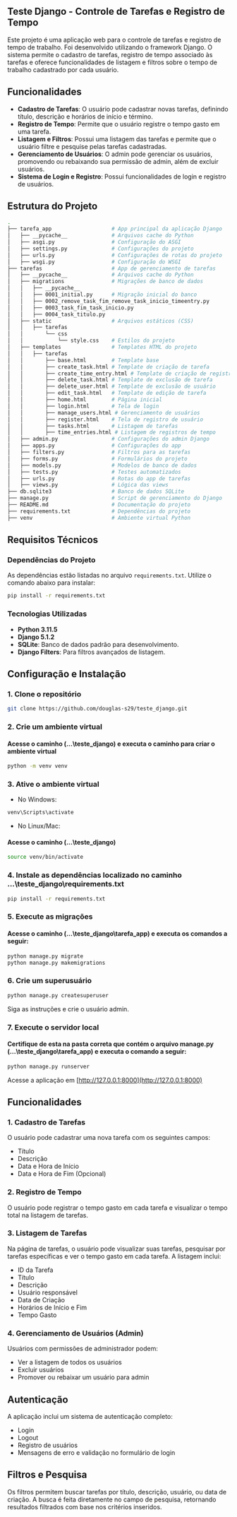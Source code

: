 ## Teste Django - Controle de Tarefas e Registro de Tempo

Este projeto é uma aplicação web para o controle de tarefas e registro de tempo de trabalho. Foi desenvolvido utilizando o framework Django. O sistema permite o cadastro de tarefas, registro de tempo associado às tarefas e oferece funcionalidades de listagem e filtros sobre o tempo de trabalho cadastrado por cada usuário.

## Funcionalidades

- **Cadastro de Tarefas**: O usuário pode cadastrar novas tarefas, definindo título, descrição e horários de início e término.
- **Registro de Tempo**: Permite que o usuário registre o tempo gasto em uma tarefa.
- **Listagem e Filtros**: Possui uma listagem das tarefas e permite que o usuário filtre e pesquise pelas tarefas cadastradas.
- **Gerenciamento de Usuários**: O admin pode gerenciar os usuários, promovendo ou rebaixando sua permissão de admin, além de excluir usuários.
- **Sistema de Login e Registro**: Possui funcionalidades de login e registro de usuários.

## Estrutura do Projeto

```bash
.
├── tarefa_app                   # App principal da aplicação Django
│   ├── __pycache__              # Arquivos cache do Python
│   ├── asgi.py                  # Configuração do ASGI
│   ├── settings.py              # Configurações do projeto
│   ├── urls.py                  # Configurações de rotas do projeto
│   ├── wsgi.py                  # Configuração do WSGI
├── tarefas                      # App de gerenciamento de tarefas
│   ├── __pycache__              # Arquivos cache do Python
│   ├── migrations               # Migrações de banco de dados
│   │   ├── __pycache__
│   │   ├── 0001_initial.py      # Migração inicial do banco
│   │   ├── 0002_remove_task_fim_remove_task_inicio_timeentry.py
│   │   ├── 0003_task_fim_task_inicio.py
│   │   ├── 0004_task_titulo.py
│   ├── static                   # Arquivos estáticos (CSS)
│   │   ├── tarefas
│   │       └── css
│   │           └── style.css    # Estilos do projeto
│   ├── templates                # Templates HTML do projeto
│   │   ├── tarefas
│   │       ├── base.html        # Template base
│   │       ├── create_task.html # Template de criação de tarefa
│   │       ├── create_time_entry.html # Template de criação de registro de tempo
│   │       ├── delete_task.html # Template de exclusão de tarefa
│   │       ├── delete_user.html # Template de exclusão de usuário
│   │       ├── edit_task.html   # Template de edição de tarefa
│   │       ├── home.html        # Página inicial
│   │       ├── login.html       # Tela de login
│   │       ├── manage_users.html # Gerenciamento de usuários
│   │       ├── register.html    # Tela de registro de usuário
│   │       ├── tasks.html       # Listagem de tarefas
│   │       ├── time_entries.html # Listagem de registros de tempo
│   ├── admin.py                 # Configurações do admin Django
│   ├── apps.py                  # Configurações do app
│   ├── filters.py               # Filtros para as tarefas
│   ├── forms.py                 # Formulários do projeto
│   ├── models.py                # Modelos de banco de dados
│   ├── tests.py                 # Testes automatizados
│   ├── urls.py                  # Rotas do app de tarefas
│   ├── views.py                 # Lógica das views
├── db.sqlite3                   # Banco de dados SQLite
├── manage.py                    # Script de gerenciamento do Django
├── README.md                    # Documentação do projeto
├── requirements.txt             # Dependências do projeto
├── venv                         # Ambiente virtual Python
```

## Requisitos Técnicos

### Dependências do Projeto

As dependências estão listadas no arquivo `requirements.txt`. Utilize o comando abaixo para instalar:

```bash
pip install -r requirements.txt
```

### Tecnologias Utilizadas

- **Python 3.11.5**
- **Django 5.1.2**
- **SQLite**: Banco de dados padrão para desenvolvimento.
- **Django Filters**: Para filtros avançados de listagem.

## Configuração e Instalação

### 1. Clone o repositório

```bash
git clone https://github.com/douglas-s29/teste_django.git
```

### 2. Crie um ambiente virtual

#### Acesse o caminho (...\teste_django) e executa o caminho para criar o ambiente virtual
```bash
python -m venv venv
```

### 3. Ative o ambiente virtual

- No Windows:
 
```bash
venv\Scripts\activate
```

- No Linux/Mac:
 #### Acesse o caminho (...\teste_django)
```bash
source venv/bin/activate
```

### 4. Instale as dependências localizado no caminho ...\teste_django\requirements.txt
 
```bash
pip install -r requirements.txt
```

### 5. Execute as migrações
 #### Acesse o caminho (...\teste_django\tarefa_app) e executa os comandos a seguir:
```bash
python manage.py migrate
python manage.py makemigrations
```

### 6. Crie um superusuário

```bash
python manage.py createsuperuser
```

Siga as instruções e crie o usuário admin.

### 7. Execute o servidor local
#### Certifique de esta na pasta correta que contém o arquivo manage.py (...\teste_django\tarefa_app) e executa o comando a seguir:
```bash
python manage.py runserver
```

Acesse a aplicação em [http://127.0.0.1:8000](http://127.0.0.1:8000)

## Funcionalidades

### 1. **Cadastro de Tarefas**

O usuário pode cadastrar uma nova tarefa com os seguintes campos:
- Título
- Descrição
- Data e Hora de Início
- Data e Hora de Fim (Opcional)

### 2. **Registro de Tempo**

O usuário pode registrar o tempo gasto em cada tarefa e visualizar o tempo total na listagem de tarefas.

### 3. **Listagem de Tarefas**

Na página de tarefas, o usuário pode visualizar suas tarefas, pesquisar por tarefas específicas e ver o tempo gasto em cada tarefa. A listagem inclui:
- ID da Tarefa
- Título
- Descrição
- Usuário responsável
- Data de Criação
- Horários de Início e Fim
- Tempo Gasto

### 4. **Gerenciamento de Usuários (Admin)**

Usuários com permissões de administrador podem:
- Ver a listagem de todos os usuários
- Excluir usuários
- Promover ou rebaixar um usuário para admin

## Autenticação

A aplicação inclui um sistema de autenticação completo:
- Login
- Logout
- Registro de usuários
- Mensagens de erro e validação no formulário de login

## Filtros e Pesquisa

Os filtros permitem buscar tarefas por título, descrição, usuário, ou data de criação. A busca é feita diretamente no campo de pesquisa, retornando resultados filtrados com base nos critérios inseridos.

